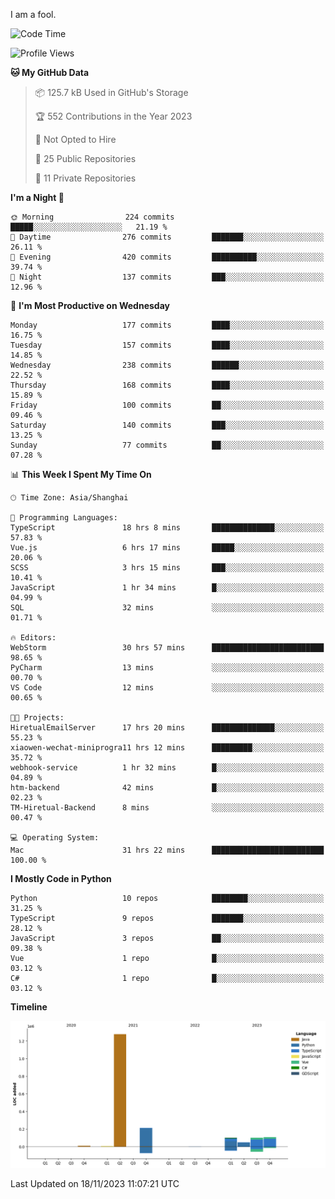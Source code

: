 I am a fool.

<!--START_SECTION:waka-->
![Code Time](http://img.shields.io/badge/Code%20Time-897%20hrs%209%20mins-blue)

![Profile Views](http://img.shields.io/badge/Profile%20Views-0-blue)

**🐱 My GitHub Data** 

> 📦 125.7 kB Used in GitHub's Storage 
 > 
> 🏆 552 Contributions in the Year 2023
 > 
> 🚫 Not Opted to Hire
 > 
> 📜 25 Public Repositories 
 > 
> 🔑 11 Private Repositories 
 > 
**I'm a Night 🦉** 

```text
🌞 Morning                224 commits         █████░░░░░░░░░░░░░░░░░░░░   21.19 % 
🌆 Daytime                276 commits         ███████░░░░░░░░░░░░░░░░░░   26.11 % 
🌃 Evening                420 commits         ██████████░░░░░░░░░░░░░░░   39.74 % 
🌙 Night                  137 commits         ███░░░░░░░░░░░░░░░░░░░░░░   12.96 % 
```
📅 **I'm Most Productive on Wednesday** 

```text
Monday                   177 commits         ████░░░░░░░░░░░░░░░░░░░░░   16.75 % 
Tuesday                  157 commits         ████░░░░░░░░░░░░░░░░░░░░░   14.85 % 
Wednesday                238 commits         ██████░░░░░░░░░░░░░░░░░░░   22.52 % 
Thursday                 168 commits         ████░░░░░░░░░░░░░░░░░░░░░   15.89 % 
Friday                   100 commits         ██░░░░░░░░░░░░░░░░░░░░░░░   09.46 % 
Saturday                 140 commits         ███░░░░░░░░░░░░░░░░░░░░░░   13.25 % 
Sunday                   77 commits          ██░░░░░░░░░░░░░░░░░░░░░░░   07.28 % 
```


📊 **This Week I Spent My Time On** 

```text
🕑︎ Time Zone: Asia/Shanghai

💬 Programming Languages: 
TypeScript               18 hrs 8 mins       ██████████████░░░░░░░░░░░   57.83 % 
Vue.js                   6 hrs 17 mins       █████░░░░░░░░░░░░░░░░░░░░   20.06 % 
SCSS                     3 hrs 15 mins       ███░░░░░░░░░░░░░░░░░░░░░░   10.41 % 
JavaScript               1 hr 34 mins        █░░░░░░░░░░░░░░░░░░░░░░░░   04.99 % 
SQL                      32 mins             ░░░░░░░░░░░░░░░░░░░░░░░░░   01.71 % 

🔥 Editors: 
WebStorm                 30 hrs 57 mins      █████████████████████████   98.65 % 
PyCharm                  13 mins             ░░░░░░░░░░░░░░░░░░░░░░░░░   00.70 % 
VS Code                  12 mins             ░░░░░░░░░░░░░░░░░░░░░░░░░   00.65 % 

🐱‍💻 Projects: 
HiretualEmailServer      17 hrs 20 mins      ██████████████░░░░░░░░░░░   55.23 % 
xiaowen-wechat-miniprogra11 hrs 12 mins      █████████░░░░░░░░░░░░░░░░   35.72 % 
webhook-service          1 hr 32 mins        █░░░░░░░░░░░░░░░░░░░░░░░░   04.89 % 
htm-backend              42 mins             █░░░░░░░░░░░░░░░░░░░░░░░░   02.23 % 
TM-Hiretual-Backend      8 mins              ░░░░░░░░░░░░░░░░░░░░░░░░░   00.47 % 

💻 Operating System: 
Mac                      31 hrs 22 mins      █████████████████████████   100.00 % 
```

**I Mostly Code in Python** 

```text
Python                   10 repos            ████████░░░░░░░░░░░░░░░░░   31.25 % 
TypeScript               9 repos             ███████░░░░░░░░░░░░░░░░░░   28.12 % 
JavaScript               3 repos             ██░░░░░░░░░░░░░░░░░░░░░░░   09.38 % 
Vue                      1 repo              █░░░░░░░░░░░░░░░░░░░░░░░░   03.12 % 
C#                       1 repo              █░░░░░░░░░░░░░░░░░░░░░░░░   03.12 % 
```



**Timeline**

![Lines of Code chart](https://raw.githubusercontent.com/VeejaLiu/VeejaLiu/master/assets/bar_graph.png)


 Last Updated on 18/11/2023 11:07:21 UTC
<!--END_SECTION:waka-->
